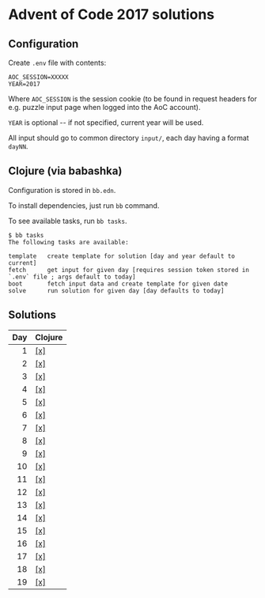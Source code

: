 # Advent of Code 2017 solutions

## Configuration

Create `.env` file with contents:

```
AOC_SESSION=XXXXX
YEAR=2017
```

Where `AOC_SESSION` is the session cookie (to be found in request
headers for e.g. puzzle input page when logged into the AoC account).

`YEAR` is optional -- if not specified, current year will be used.

All input should go to common directory `input/`, each day having a format `dayNN`.

## Clojure (via babashka)

Configuration is stored in `bb.edn`.

To install dependencies, just run `bb` command.

To see available tasks, run `bb tasks`.

```
$ bb tasks
The following tasks are available:

template   create template for solution [day and year default to current]
fetch      get input for given day [requires session token stored in `.env` file ; args default to today]
boot       fetch input data and create template for given date
solve      run solution for given day [day defaults to today]
```

## Solutions

Day | Clojure 
---:|------------------------- 
 1  | [[x]](Clojure/day01.clj)
 2  | [[x]](Clojure/day02.clj)
 3  | [[x]](Clojure/day03.clj) 
 4  | [[x]](Clojure/day04.clj) 
 5  | [[x]](Clojure/day05.clj)
 6  | [[x]](Clojure/day06.clj) 
 7  | [[x]](Clojure/day07.clj) 
 8  | [[x]](Clojure/day08.clj) 
 9  | [[x]](Clojure/day09.clj)
10  | [[x]](Clojure/day10.clj)
11  | [[x]](Clojure/day11.clj)
12  | [[x]](Clojure/day12.clj)
13  | [[x]](Clojure/day13.clj)
14  | [[x]](Clojure/day14.clj)
15  | [[x]](Clojure/day15.clj)
16  | [[x]](Clojure/day16.clj)
17  | [[x]](Clojure/day17.clj)
18  | [[x]](Clojure/day18.clj)
19  | [[x]](Clojure/day19.clj)
